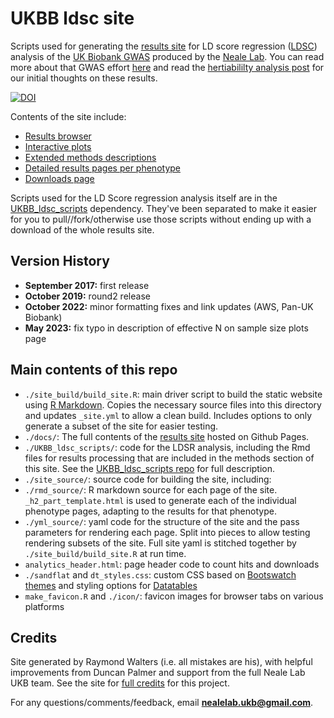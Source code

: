 # UKBB ldsc site

Scripts used for generating the [results site](https://nealelab.github.io/UKBB_ldsc/) for LD score regression ([LDSC](https://github.com/bulik/ldsc)) analysis of the [UK Biobank GWAS](https://github.com/Nealelab/UK_Biobank_GWAS) produced by the [Neale Lab](http://www.nealelab.is/uk-biobank). You can read more about that GWAS effort [here](http://www.nealelab.is/blog/2017/7/19/rapid-gwas-of-thousands-of-phenotypes-for-337000-samples-in-the-uk-biobank) and read the [hertiabililty analysis post](http://www.nealelab.is/blog/2017/9/15/heritability-of-2000-traits-and-disorders-in-the-uk-biobank) for our initial thoughts on these results.

[![DOI](https://zenodo.org/badge/99861592.svg)](https://zenodo.org/badge/latestdoi/99861592)

Contents of the site include:

* [Results browser](https://nealelab.github.io/UKBB_ldsc/h2_browser.html)
* [Interactive plots](https://nealelab.github.io/UKBB_ldsc/viz_h2.html)
* [Extended methods descriptions](https://nealelab.github.io/UKBB_ldsc/confidence.html)
* [Detailed results pages per phenotype](https://nealelab.github.io/UKBB_ldsc/h2_summary_50_irnt.html)
* [Downloads page](https://nealelab.github.io/UKBB_ldsc/downloads.html)

Scripts used for the LD Score regression analysis itself are in the [UKBB_ldsc_scripts](https://github.com/Nealelab/UKBB_ldsc_scripts) dependency. They've been separated to make it easier for you to pull//fork/otherwise use those scripts without ending up with a download of the whole results site.

## Version History

* **September 2017:** first release
* **October 2019:** round2 release
* **October 2022:** minor formatting fixes and link updates (AWS, Pan-UK Biobank)
* **May 2023:** fix typo in description of effective N on sample size plots page

## Main contents of this repo

* `./site_build/build_site.R`: main driver script to build the static website using [R Markdown](https://rmarkdown.rstudio.com/). Copies the necessary source files into this directory and updates `_site.yml` to allow a clean build. Includes options to only generate a subset of the site for easier testing.
* `./docs/`: The full contents of the [results site](https://nealelab.github.io/UKBB_ldsc/) hosted on Github Pages.
* `./UKBB_ldsc_scripts/`: code for the LDSR analysis, including the Rmd files for results processing that are included in the methods section of this site. See the [UKBB_ldsc_scripts repo](https://github.com/Nealelab/UKBB_ldsc_scripts) for full description.
* `./site_source/`: source code for building the site, including:
 * `./rmd_source/`: R markdown source for each page of the site. `_h2_part_template.html` is used to generate each of the individual phenotype pages, adapting to the results for that phenotype.
 * `./yml_source/`: yaml code for the structure of the site and the pass parameters for rendering each page. Split into pieces to allow testing rendering subsets of the site. Full site yaml is stitched together by `./site_build/build_site.R` at run time.
 * `analytics_header.html`: page header code to count hits and downloads
 * `./sandflat` and `dt_styles.css`: custom CSS based on [Bootswatch themes](https://bootswatch.com/3/) and styling options for [Datatables](https://datatables.net/)
 * `make_favicon.R` and `./icon/`: favicon images for browser tabs on various platforms

## Credits

Site generated by Raymond Walters (i.e. all mistakes are his), with helpful improvements from Duncan Palmer and support from the full Neale Lab UKB team. See the site for [full credits](https://nealelab.github.io/UKBB_ldsc/credits.html) for this project.

For any questions/comments/feedback, email **nealelab.ukb@gmail.com**.
